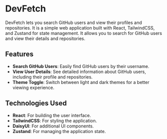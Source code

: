# DevFetch

DevFetch lets you search GitHub users and view their profiles and repositories. It is a simple web application built with React, TailwindCSS, and Zustand for state management. It allows you to search for GitHub users and view their details and repositories.

## Features

- **Search GitHub Users**: Easily find GitHub users by their username.
- **View User Details**: See detailed information about GitHub users, including their profile and repositories.
- **Theme Toggle**: Switch between light and dark themes for a better viewing experience.

## Technologies Used

- **React**: For building the user interface.
- **TailwindCSS**: For styling the application.
- **DaisyUI**: For additional UI components.
- **Zustand**: For managing the application state.
